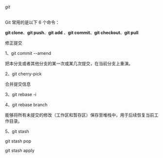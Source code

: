 ###### git

 Git 常用的是以下 6 个命令：

**git clone**、**git push**、**git add** 、**git commit**、**git checkout**、**git pull** 



修正提交

1、git commit --amend

 把本分支或者其他分支的某一次或某几次提交，在当前分支上重演。 

2、git cherry-pick

合并提交信息

3、git rebase -i 

4、git rebase branch

能够将所有未提交的修改（工作区和暂存区）保存至堆栈中，用于后续恢复当前工作目录。

5、git stash

git stash pop

git stash apply